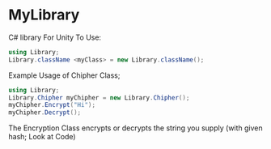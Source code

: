 # MyLibrary
C# library For Unity
To Use:

```cs
using Library;
Library.className <myClass> = new Library.className();
```
Example Usage of Chipher Class;
```cs
using Library;
Library.Chipher myChipher = new Library.Chipher();
myChipher.Encrypt("Hi");
myChipher.Decrypt();
```
The Encryption Class encrypts or decrypts the string you supply (with given hash; Look at Code)
